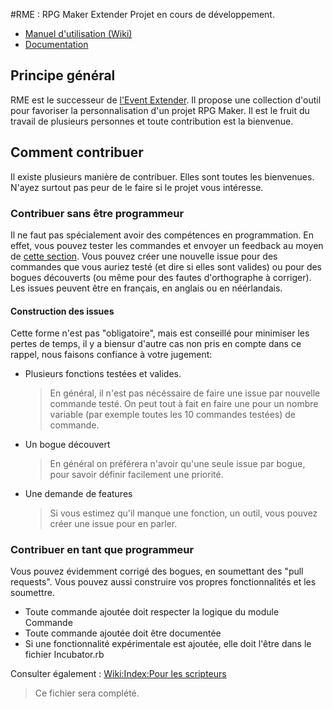 #RME : RPG Maker Extender
Projet en cours de développement.

*    [Manuel d'utilisation (Wiki)](https://github.com/funkywork/RME/wiki)
*    [Documentation](/doc/README.md)

## Principe général 
RME est le successeur de [l'Event Extender](http://funkywork.github.io/EE). Il propose une collection d'outil pour favoriser la personnalisation d'un projet RPG Maker. Il est le fruit du travail de plusieurs personnes et toute contribution est la bienvenue. 

## Comment contribuer
Il existe plusieurs manière de contribuer. Elles sont toutes les bienvenues. N'ayez surtout pas peur de le faire si le projet vous intéresse. 

### Contribuer sans être programmeur
Il ne faut pas spécialement avoir des compétences en programmation. En effet, vous pouvez tester les commandes et envoyer un feedback au moyen de [cette section](https://github.com/funkywork/RME/issues). Vous pouvez créer une nouvelle issue pour des commandes que vous auriez testé (et dire si elles sont valides) ou pour des bogues découverts (ou même pour des fautes d'orthographe à corriger). Les issues peuvent être en français, en anglais ou en néérlandais. 

#### Construction des issues
Cette forme n'est pas "obligatoire", mais est conseillé pour minimiser les pertes de temps, il y a biensur d'autre cas non pris en compte dans ce rappel, nous faisons confiance à votre jugement: 

*   Plusieurs fonctions testées et valides. 
    > En général, il n'est pas nécéssaire de faire une issue par nouvelle commande testé. On peut tout à fait en faire une pour un nombre variable (par exemple toutes les 10 commandes testées) de commande. 

*   Un bogue découvert 
    > En général on préférera n'avoir qu'une seule issue par bogue, pour savoir définir facilement une priorité.

*   Une demande de features
    > Si vous estimez qu'il manque une fonction, un outil, vous pouvez créer une issue pour en parler.

### Contribuer en tant que programmeur
Vous pouvez évidemment corrigé des bogues, en soumettant des "pull requests". Vous pouvez aussi construire vos propres fonctionnalités et les soumettre. 

*   Toute commande ajoutée doit respecter la logique du module Commande
*   Toute commande ajoutée doit être documentée
*   Si une fonctionnalité expérimentale est ajoutée, elle doit l'être dans le fichier Incubator.rb

Consulter également : [Wiki:Index:Pour les scripteurs](https://github.com/funkywork/RME/wiki#pour-les-scripteurs)

> Ce fichier sera complété.
